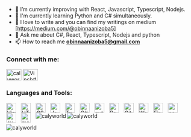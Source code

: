 - 🌱 I’m currently improving with React, Javascript, Typescript, Nodejs.
- 🌱 I'm currently learning Python and C# simultaneously.
- 📝 I love to write and you can find my writings on medium [https://medium.com/@obinnaanizoba5]
- 💬 Ask me about C#, React, Typescript, Nodejs and python
- 📫 How to reach me **obinnaanizoba5@gmail.com**
  
<h3 align="left">Connect with me:</h3>
<p align="left">
<a href="https://www.linkedin.com/in/callistus-anizoba-151547134/" target="blank"><img align="center" src="https://raw.githubusercontent.com/rahuldkjain/github-profile-readme-generator/master/src/images/icons/Social/linked-in-alt.svg" alt="calyworld" height="30" width="40" /></a>
<a href="https://discord.gg/caly8449" target="blank"><img align="center" src="https://raw.githubusercontent.com/rahuldkjain/github-profile-readme-generator/master/src/images/icons/Social/discord.svg" alt="Vinch#1114" height="30" width="40" /></a>
</p>

<h3 align="left">Languages and Tools:</h3>
<p align="left">
<img align="left" alt="Visual Studio Code" width="26px" src="https://cdn.jsdelivr.net/gh/devicons/devicon/icons/vscode/vscode-original.svg" style="padding-right:10px;" />
<img align="left" alt="HTML5" width="26px" src="https://cdn.jsdelivr.net/gh/devicons/devicon/icons/html5/html5-original.svg" style="padding-right:10px;" />
<img align="left" alt="CSS3" width="26px" src="https://cdn.jsdelivr.net/gh/devicons/devicon/icons/css3/css3-original.svg" style="padding-right:10px;" />
<img align="left" alt="JavaScript" width="26px" src="https://cdn.jsdelivr.net/gh/devicons/devicon/icons/javascript/javascript-original.svg" style="padding-right:10px;" />
<img align="left" alt="Typescript" width="26px" src="https://cdn.jsdelivr.net/gh/devicons/devicon/icons/typescript/typescript-original.svg" style="padding-right:10px;" />
<img align="left" alt="C#" width="26px" src="[https://cdn.jsdelivr.net/gh/devicons/devicon/icons/python/python-original.sv](https://raw.githubusercontent.com/devicons/devicon/master/icons/csharp/csharp-original.svg" style="padding-right:10px;" />
  <img align="left" alt="python" width="26px" src="https://cdn.jsdelivr.net/gh/devicons/devicon/icons/python/python-original.svg" style="padding-right:10px;" />
<img align="left" alt="React" width="26px" src="https://cdn.jsdelivr.net/gh/devicons/devicon/icons/react/react-original.svg" style="padding-right:10px;" />
<img align="left" alt="Git" width="26px" src="https://cdn.jsdelivr.net/gh/devicons/devicon/icons/git/git-original.svg" style="padding-right:10px;" />
<img align="left" alt="Webpack" width="26px" src="https://cdn.jsdelivr.net/gh/devicons/devicon/icons/webpack/webpack-original.svg" style="padding-right:10px;" />
<img align="left" alt="Firebase" width="26px" src="https://www.svgrepo.com/show/303670/firebase-1-logo.svg" style="padding-right:10px;" />
<img align="left" alt="nodeJS" width="26px" src="https://cdn.jsdelivr.net/gh/devicons/devicon/icons/nodejs/nodejs-original.svg" style="padding-right:10px;" />
<img align="left" alt="express" width="26px" src="https://cdn.jsdelivr.net/gh/devicons/devicon/icons/express/express-original.svg" style="padding-right:10px;" />
<img align="left" alt="mongodb" width="26px" src="https://cdn.jsdelivr.net/gh/devicons/devicon/icons/mongodb/mongodb-original.svg" style="padding-right:10px;" />
</p>

<p><img align="left" src="https://github-readme-stats.vercel.app/api/top-langs?username=CalyWorld&show_icons=true&locale=en&layout=compact" alt="calyworld" /></p>

<p>&nbsp;<img align="center" src="https://github-readme-stats.vercel.app/api?username=CalyWorld&show_icons=true&locale=en" alt="calyworld" /></p>

<p><img align="center" src="https://github-readme-streak-stats.herokuapp.com/?user=CalyWorld&" alt="calyworld" /></p>

